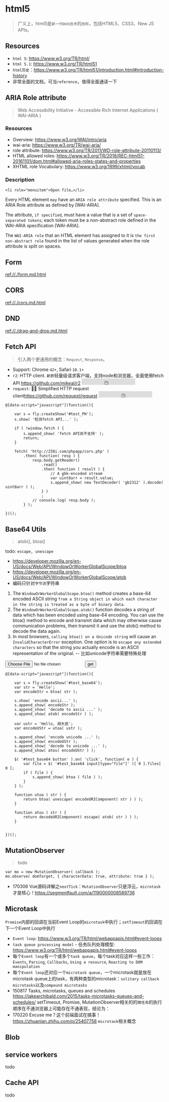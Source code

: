 # html5

> 广义上，html5是`新一代Web技术`的`统称`，包括HTML5、CSS3、New JS APIs。


<style type="text/css">
@import "http://258i.com/static/bower_components/snippets/css/mp/style.css";
</style>
<script src="http://258i.com/static/bower_components/snippets/js/mp/fly.js"></script>


## Resources

* `html 5`: <https://www.w3.org/TR/html/>
* `html 5.1`: <https://www.w3.org/TR/html51>
* `html历史`：<https://www.w3.org/TR/html51/introduction.html#introduction-history> 
* 非常全面的文档，可当`reference`，值得全面通读一下


## ARIA Role attribute

> Web Accessibility Initiative - Accessible Rich Internet Applications ( WAI-ARIA )

### Resources

* Overview: <https://www.w3.org/WAI/intro/aria>
* wai-aria: <https://www.w3.org/TR/wai-aria/>
* role attribute: <https://www.w3.org/TR/2011/WD-role-attribute-20110113/>
* HTML allowed roles: <https://www.w3.org/TR/2016/REC-html51-20161101/dom.html#allowed-aria-roles-states-and-properties>
* XHTML role Vocabulary: <https://www.w3.org/1999/xhtml/vocab>


### Description

    <li role="menuitem">Open file…</li>

Every HTML element `may` have an `ARIA role attribute` specified. This is an ARIA Role attribute as defined by [WAI-ARIA].

The attribute, `if specified`, must have a value that is a set of `space-separated tokens`; each token must be a non-abstract role defined in the WAI-ARIA specification [WAI-ARIA].

The `WAI-ARIA role` that an HTML element has assigned to it is `the first non-abstract role` found in the list of values generated when the role attribute is split on spaces.



## Form

<ref://./form.md.html>


## CORS 

<ref://./cors.md.html>


## DND

<ref://./drag-and-drop.md.html>



## Fetch API

> 引入两个更通用的概念：`Request`, `Response`。

* Support: Chrome `42+`, Safari `10.1+`
* `r2`: HTTP client. `新款`轻量级请求客户端，支持node和浏览器，全面使用fetch API  <https://github.com/mikeal/r2> <iframe src="http://258i.com/gbtn.html?user=mikeal&repo=r2&type=star&count=true" frameborder="0" scrolling="0" width="170px" height="20px"></iframe>   
* `request`: 🏊🏾 Simplified HTTP request client<https://github.com/request/request> <iframe src="http://258i.com/gbtn.html?user=request&repo=request&type=star&count=true" frameborder="0" scrolling="0" width="170px" height="20px"></iframe>  

<div id="test_PH" class="test">
<div class="test-container">

    @[data-script="javascript"](function(){

        var s = fly.createShow('#test_PH');
        s.show( '检测fetch API...' );

        if ( !window.fetch ) {
            s.append_show( 'fetch API尚不支持' );
            return;
        }

        fetch( 'http://258i.com/phpapp/cors.php' )
            .then( function( resp ) {
                resp.body.getReader()
                    .read()
                    .then( function ( result ) {
                        // A gbk-encoded stream
                        var uint8arr = result.value;
                        s.append_show( new TextDecoder( 'gb2312' ).decode( uint8arr ) );
                    } )
                    ;
                // console.log( resp.body );
            } );

    })();

</div>
<div class="test-console"></div>
<div class="test-panel">
</div>
</div>





## Base64 Utils

> atob(), btoa()

todo: `escape, unescape`

* <https://developer.mozilla.org/en-US/docs/Web/API/WindowOrWorkerGlobalScope/btoa>
* <https://developer.mozilla.org/en-US/docs/Web/API/WindowOrWorkerGlobalScope/atob>
* 编码只针对`字节流`字符串

1. The `WindowOrWorkerGlobalScope.btoa()` method creates a base-64 encoded ASCII string `from a String object in which each character in the string is treated as a byte of binary data`.
2. The `WindowOrWorkerGlobalScope.atob()` function decodes a string of data which has been encoded using base-64 encoding. You can use the btoa() method to encode and transmit data which may otherwise cause communication problems, then transmit it and use the atob() method to decode the data again.
3. In most browsers, `calling btoa() on a Unicode string` will cause an `InvalidCharacterError` exception. One option is to `escape any extended characters` so that the string you actually encode is an ASCII representation of the original. -- 比如unicode字符串需要特殊处理


<div id="test_base64" class="test">
<div class="test-container">
<input type="file"><button>get</button>

    @[data-script="javascript"](function(){

        var s = fly.createShow('#test_base64');
        var str = 'Hello';
        var encodeStr = btoa( str );

        s.show( 'encode ascii...' );
        s.append_show( encodeStr );
        s.append_show( 'decode to ascii ...' );
        s.append_show( atob( encodeStr ) );

        var ustr = 'Hello, 胡大民';
        var encodeUStr = utoa( ustr );

        s.append_show( 'encode unicode ...' );
        s.append_show( encodeUStr );
        s.append_show( 'decode to unicode ...' );
        s.append_show( atou( encodeUStr ) );

        $( '#test_base64 button' ).on( 'click', function( e ) {
            var file = $( '#test_base64 input[type="file"]' )[ 0 ].files[ 0 ];
            if ( file ) {
                s.append_show( btoa ( file ) );
            }
        } );

        function utoa ( str ) {
            return btoa( unescape( encodeURIComponent( str ) ) );
        }

        function atou ( str ) {
            return decodeURIComponent( escape( atob( str ) ) );
        }


    })();

</div>
<div class="test-console"></div>
<div class="test-panel">
</div>
</div>



## MutationObserver

> todo

    var mo = new MutationObserver( callback );
    mo.observe( domTarget, { characterData: true, attribute: true } );

* 170306 Vue源码详解之`nextTick`：`MutationObserver`只是浮云，`microtask`才是核心！<https://segmentfault.com/a/1190000008589736>


## Microtask

`Promise`内部的回调在当前Event Loop的`microtask`中执行；`setTimeout`的回调在下一个Event Loop中执行

* `Event loop`: <https://www.w3.org/TR/html/webappapis.html#event-loops>
* `task queue processing model` - 任务队列处理模型: <https://www.w3.org/TR/html/webappapis.html#event-loops>
* 每个`Event loop`有一个或多个`task queue`，每个task对应这样一些工作：`Events`, `Parsing`, `Callbacks`, `Using a resource`, `Reacting to DOM manipulation`
* 每个`Event loop`还对应一个`microtask queue`，一个microtask就是放在microtask queue上的task，有两种类型的microtask：`solitary callback microtasks`以及`compound microtasks`
* 150817 Tasks, microtasks, queues and schedules <https://jakearchibald.com/2015/tasks-microtasks-queues-and-schedules/> setTimeout, Promise, MutationObserver相关的的`微任务`的执行顺序在不通浏览器上可能存在不通表现，结论为：
* 170220 Excuse me？这个前端面试在搞事！<https://zhuanlan.zhihu.com/p/25407758> `microtask`相关概念

    




## Blob





## service workers
todo



## Cache API
todo


